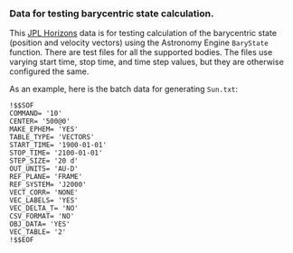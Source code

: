 ### Data for testing barycentric state calculation.

This [JPL Horizons](https://ssd.jpl.nasa.gov/horizons.cgi) data is for testing calculation of the barycentric state
(position and velocity vectors) using the Astronomy Engine `BaryState` function.
There are test files for all the supported bodies.
The files use varying start time, stop time, and time step values,
but they are otherwise configured the same.

As an example, here is the batch data for generating `Sun.txt`:

```
!$$SOF
COMMAND= '10'
CENTER= '500@0'
MAKE_EPHEM= 'YES'
TABLE_TYPE= 'VECTORS'
START_TIME= '1900-01-01'
STOP_TIME= '2100-01-01'
STEP_SIZE= '20 d'
OUT_UNITS= 'AU-D'
REF_PLANE= 'FRAME'
REF_SYSTEM= 'J2000'
VECT_CORR= 'NONE'
VEC_LABELS= 'YES'
VEC_DELTA_T= 'NO'
CSV_FORMAT= 'NO'
OBJ_DATA= 'YES'
VEC_TABLE= '2'
!$$EOF
```
